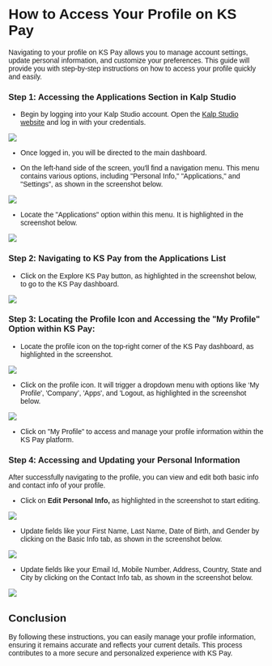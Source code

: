 <style>  body { font-family: "Source Sans 3", sans-serif!important; }</style>
<link href="https://fonts.googleapis.com/css2?family=Source+Sans+3:ital,wght@0,200..900;1,200..900&display=swap" rel="stylesheet">    
<link rel="stylesheet" href="https://fonts.googleapis.com/icon?family=Material+Icons">

# **How to Access Your Profile on KS Pay**
Navigating to your profile on KS Pay allows you to manage account settings, update personal information, and customize your preferences. This guide will provide you with step-by-step instructions on how to access your profile quickly and easily.

### **Step 1: Accessing the Applications Section in Kalp Studio**

-   Begin by logging into your Kalp Studio account. Open the [Kalp Studio website](https://accounts.kalp.studio/login?redirect_url=https://console.kalp.studio) and log in with your credentials.

![](https://doc-images-kalp-studio.s3.ap-south-1.amazonaws.com/KS+NAV/n1.png)
    

-   Once logged in, you will be directed to the main dashboard.
    
-   On the left-hand side of the screen, you'll find a navigation menu. This menu contains various options, including "Personal Info," "Applications," and "Settings”, as shown in the screenshot below.
    
![](https://doc-images-kalp-studio.s3.ap-south-1.amazonaws.com/KS+NAV/n2.png)

-   Locate the "Applications" option within this menu. It is highlighted in the screenshot below.

 ![](https://doc-images-kalp-studio.s3.ap-south-1.amazonaws.com/KS+NAV/n3.png)   


### **Step 2: Navigating to KS Pay from the Applications List**

-   Click on the Explore KS Pay button, as highlighted in the screenshot below, to go to the KS Pay dashboard.
    
![](https://doc-images-kalp-studio.s3.ap-south-1.amazonaws.com/KS+NAV/n4.png)


### **Step 3**: **Locating the Profile Icon and Accessing the "My Profile" Option within KS Pay:**

-   Locate the profile icon on the top-right corner of the KS Pay dashboard, as highlighted in the screenshot.

![](https://doc-images-kalp-studio.s3.ap-south-1.amazonaws.com/KS+NAV/n5.png)

-   Click on the profile icon. It will trigger a dropdown menu with options like ‘My Profile', 'Company’, 'Apps', and 'Logout, as highlighted in the screenshot below.

![](https://doc-images-kalp-studio.s3.ap-south-1.amazonaws.com/KS+NAV/n6.png)
    

-   Click on "My Profile" to access and manage your profile information within the KS Pay platform.
    

### **Step 4: Accessing and Updating your Personal Information**

After successfully navigating to the profile, you can view and edit both basic info and contact info of your profile.

-   Click on **Edit Personal Info,** as highlighted in the screenshot to start editing.

![](https://doc-images-kalp-studio.s3.ap-south-1.amazonaws.com/KS+NAV/n7.png)

-   Update fields like your First Name, Last Name, Date of Birth, and Gender by clicking on the Basic Info tab, as shown in the screenshot below.

![](https://doc-images-kalp-studio.s3.ap-south-1.amazonaws.com/KS+NAV/n8.png)

-   Update fields like your Email Id, Mobile Number, Address, Country, State and City by clicking on the Contact Info tab, as shown in the screenshot below.

![](https://doc-images-kalp-studio.s3.ap-south-1.amazonaws.com/KS+NAV/n9.png)
    

## **Conclusion**

By following these instructions, you can easily manage your profile information, ensuring it remains accurate and reflects your current details. This process contributes to a more secure and personalized experience with KS Pay.